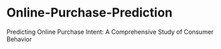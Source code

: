 # Online-Purchase-Prediction
Predicting Online Purchase Intent: A Comprehensive Study of Consumer Behavior
